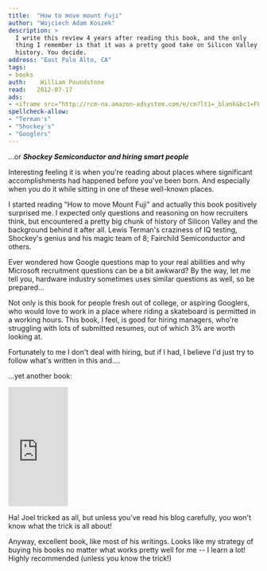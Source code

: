 ```yaml
---
title:	"How to move mount Fuji"
author: "Wojciech Adam Koszek"
description: >
  I write this review 4 years after reading this book, and the only
  thing I remember is that it was a pretty good take on Silicon Valley
  history. You decide.
address: "East Palo Alto, CA"
tags:
- books
auth:	 William Poundstone
read:	2012-07-17
ads:
- <iframe src="http://rcm-na.amazon-adsystem.com/e/cm?lt1=_blank&bc1=FFFFFF&IS2=1&bg1=FFFFFF&fc1=000000&lc1=FF0000&t=wkoszek08-20&o=1&p=8&l=as4&m=amazon&f=ifr&ref=ss_til&asins=0316778494" style="width:120px;height:240px;" scrolling="no" marginwidth="0" marginheight="0" frameborder="0"></iframe>
spellcheck-allow:
- "Terman's"
- "Shockey's"
- "Googlers"
---
```


...or ***Shockey Semiconductor and hiring smart people***

Interesting feeling it is when you're reading about places where significant
accomplishments had happened before you've been born. And especially when
you do it while sitting in one of these well-known places.

I started reading "How to move Mount Fuji" and actually this book positively
surprised me. I expected only questions and reasoning on how recruiters
think, but encountered a pretty big chunk of history of Silicon Valley and
the background behind it after all.
Lewis Terman's craziness of IQ testing, Shockey's genius and his magic team
of 8; Fairchild Semiconductor and others.

Ever wondered how Google questions map to your real abilities and why
Microsoft recruitment questions can be a bit awkward? By the way, let me
tell you, hardware industry sometimes uses similar questions as well, so be
prepared...

Not only is this book for people fresh out of college, or aspiring Googlers,
who would love to work in a place where riding a skateboard is permitted in
a working hours. This book, I feel, is good for hiring managers, who're
struggling with lots of submitted resumes, out of which 3% are worth looking
at.

Fortunately to me I don't deal with hiring, but if I had, I believe I'd just
try to follow what's written in this and....

...yet another book:

<iframe src="http://rcm-na.amazon-adsystem.com/e/cm?lt1=_blank&bc1=FFFFFF&IS2=1&npa=1&bg1=FFFFFF&fc1=000000&lc1=FF0C00&t=wkoszek08-20&o=1&p=8&l=as4&m=amazon&f=ifr&ref=ss_til&asins=1590598385" style="width:120px;height:240px;" scrolling="no" marginwidth="0" marginheight="0" frameborder="0"></iframe>

Ha! Joel tricked as all, but unless you've read his blog carefully, you
won't know what the trick is all about!

Anyway, excellent book, like most of his writings. Looks like my strategy of
buying his books no matter what works pretty well for me -- I learn a lot!
Highly recommended (unless you know the trick!)
